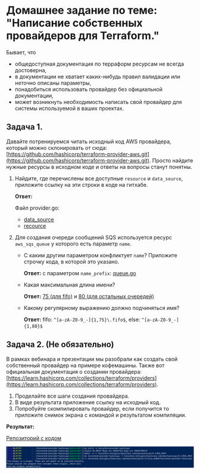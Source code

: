 # Домашнее задание по теме: "Написание собственных провайдеров для Terraform."

Бывает, что 
* общедоступная документация по терраформ ресурсам не всегда достоверна,
* в документации не хватает каких-нибудь правил валидации или неточно описаны параметры,
* понадобиться использовать провайдер без официальной документации,
* может возникнуть необходимость написать свой провайдер для системы используемой в ваших проектах.   

## Задача 1. 
Давайте потренируемся читать исходный код AWS провайдера, который можно склонировать от сюда: 
[https://github.com/hashicorp/terraform-provider-aws.git](https://github.com/hashicorp/terraform-provider-aws.git).
Просто найдите нужные ресурсы в исходном коде и ответы на вопросы станут понятны.  


1. Найдите, где перечислены все доступные `resource` и `data_source`, приложите ссылку на эти строки в коде на 
гитхабе.   

    **Ответ:**

    Файл provider.go:

    * [data_source](https://github.com/hashicorp/terraform-provider-aws/blob/main/internal/provider/provider.go#L419)
    * [recource](https://github.com/hashicorp/terraform-provider-aws/blob/main/internal/provider/provider.go#L944)

2. Для создания очереди сообщений SQS используется ресурс `aws_sqs_queue` у которого есть параметр `name`. 
    * С каким другим параметром конфликтует `name`? Приложите строчку кода, в которой это указано.

        **Ответ:** с параметром `name_prefix`: [queue.go](https://github.com/hashicorp/terraform-provider-aws/blob/main/internal/service/sqs/queue.go#L88)

    * Какая максимальная длина имени?

        **Ответ:** [75 (для fifo)](https://github.com/hashicorp/terraform-provider-aws/blob/main/internal/service/sqs/queue.go#L432) и [80 (для остальных очередей)](https://github.com/hashicorp/terraform-provider-aws/blob/main/internal/service/sqs/queue.go#L434)

    * Какому регулярному выражению должно подчиняться имя?

        **Ответ:** fifo: `^[a-zA-Z0-9_-]{1,75}\.fifo$`, else: `^[a-zA-Z0-9_-]{1,80}$`
    
## Задача 2. (Не обязательно) 
В рамках вебинара и презентации мы разобрали как создать свой собственный провайдер на примере кофемашины. 
Также вот официальная документация о создании провайдера: 
[https://learn.hashicorp.com/collections/terraform/providers](https://learn.hashicorp.com/collections/terraform/providers).

1. Проделайте все шаги создания провайдера.
2. В виде результата приложение ссылку на исходный код.
3. Попробуйте скомпилировать провайдер, если получится то приложите снимок экрана с командой и результатом компиляции.   

**Результат:**

[Репозиторий с кодом](https://github.com/ivanmanokhin/terraform-provider-hashicups)

![](./assets/build.png)
